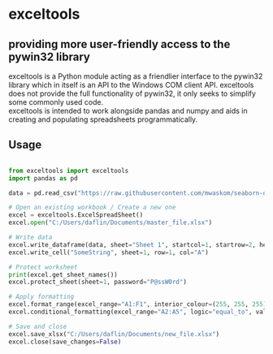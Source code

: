 # exceltools   
## providing more user-friendly access to the pywin32 library


exceltools is a Python module acting as a friendlier interface to the pywin32 library which in itself is an API 
to the Windows COM client API. exceltools does not provide the full functionality of pywin32, it only seeks to simplify 
some commonly used code.  
exceltools is intended to work alongside pandas and numpy and aids in creating and
populating spreadsheets programmatically.

## Usage

```python

from exceltools import exceltools
import pandas as pd

data = pd.read_csv("https://raw.githubusercontent.com/mwaskom/seaborn-data/master/iris.csv")

# Open an existing workbook / Create a new one
excel = exceltools.ExcelSpreadSheet()
excel.open("C:/Users/daflin/Documents/master_file.xlsx")

# Write data
excel.write_dataframe(data, sheet="Sheet 1", startcol=1, startrow=2, headers=True)
excel.write_cell("SomeString", sheet=1, row=1, col="A")

# Protect worksheet
print(excel.get_sheet_names())
excel.protect_sheet(sheet=1, password="P@ssW0rd")

# Apply formatting
excel.format_range(excel_range="A1:F1", interior_colour=(255, 255, 255))
excel.conditional_formatting(excel_range="A2:A5", logic="equal_to", value=5)

# Save and close
excel.save_xlsx("C:/Users/daflin/Documents/new_file.xlsx")
excel.close(save_changes=False)
```